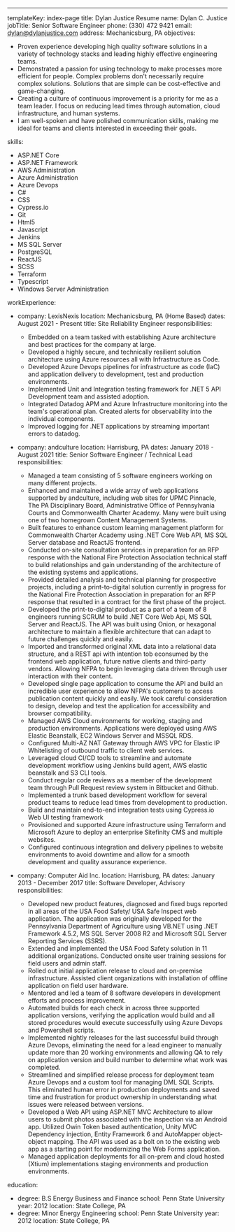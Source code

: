 ---

templateKey: index-page
title: Dylan Justice Resume
name: Dylan C. Justice
jobTitle: Senior Software Engineer
phone: (330) 472 9421
email: dylan@dylanjustice.com
address: Mechanicsburg, PA
objectives:

-   Proven experience developing high quality software solutions in a variety of technology stacks and leading highly effective engineering teams.
-   Demonstrated a passion for using technology to make processes more efficient for people. Complex problems don't necessarily require complex solutions. Solutions that are simple can be cost-effective and game-changing.
-   Creating a culture of continuous improvement is a priority for me as a team leader. I focus on reducing lead times through automation, cloud infrastructure, and human systems.
-   I am well-spoken and have polished communication skills, making me ideal for teams and clients interested in exceeding their goals.

skills:

-   ASP.NET Core
-   ASP.NET Framework
-   AWS Administration
-   Azure Administration
-   Azure Devops
-   C#
-   CSS
-   Cypress.io
-   Git
-   Html5
-   Javascript
-   Jenkins
-   MS SQL Server
-   PostgreSQL
-   ReactJS
-   SCSS
-   Terraform
-   Typescript
-   Windows Server Administration

workExperience:

-   company: LexisNexis
    location: Mechanicsburg, PA (Home Based)
    dates: August 2021 - Present
    title: Site Reliability Engineer
    responsibilities:

    -   Embedded on a team tasked with establishing Azure architecture and best practices for the company at large.
    -   Developed a highly secure, and technically resilient solution architecture using Azure resources all with Infrastructure as Code.
    -   Developed Azure Devops pipelines for infrastructure as code (IaC) and application delivery to development, test and production environments.
    -   Implemented Unit and Integration testing framework for .NET 5 API Development team and assisted adoption.
    -   Integrated Datadog APM and Azure Infrastructure monitoring into the team's operational plan. Created alerts for observability into the individual components.
    -   Improved logging for .NET applications by streaming important errors to datadog.

-   company: andculture
    location: Harrisburg, PA
    dates: January 2018 - August 2021
    title: Senior Software Engineer / Technical Lead
    responsibilities:

    -   Managed a team consisting of 5 software engineers working on many different projects.
    -   Enhanced and maintained a wide array of web applications supported by andculture, including web sites for UPMC Pinnacle, The PA Disciplinary Board, Administrative Office of Pennsylvania Courts and Commonwealth Charter Academy. Many were built using one of two homegrown Content Management Systems.
    -   Built features to enhance custom learning management platform for Commonwealth Charter Academy using .NET Core Web API, MS SQL Server database and ReactJS frontend.
    -   Conducted on-site consultation services in preparation for an RFP response with the National Fire Protection Association technical staff to build relationships and gain understanding of the architecture of the existing systems and applications.
    -   Provided detailed analysis and technical planning for prospective projects, including a print-to-digital solution currently in progress for the National Fire Protection Association in preparation for an RFP response that resulted in a contract for the first phase of the project.
    -   Developed the print-to-digital product as a part of a team of 8 engineers running SCRUM to build .NET Core Web Api, MS SQL Server and ReactJS. The API was built using Onion, or hexagonal architecture to maintain a flexible architecture that can adapt to future challenges quickly and easily.
    -   Imported and transformed original XML data into a relational data structure, and a REST api with intention tob econsumed by the frontend web application, future native clients and third-party vendors. Allowing NFPA to begin leveraging data driven through user interaction with their content.
    -   Developed single page application to consume the API and build an incredible user experience to allow NFPA's customers to access publication content quickly and easily. We took careful consideration to design, develop and test the application for accessibility and browser compatibility.
    -   Managed AWS Cloud environments for working, staging and production environments. Applications were deployed using AWS Elastic Beanstalk, EC2 Windows Server and MSSQL RDS.
    -   Configured Multi-AZ NAT Gateway through AWS VPC for Elastic IP Whitelisting of outbound traffic to client web services.
    -   Leveraged cloud CI/CD tools to streamline and automate development workflow using Jenkins build agent, AWS elastic beanstalk and S3 CLI tools.
    -   Conduct regular code reviews as a member of the development team through Pull Request review system in Bitbucket and Github.
    -   Implemented a trunk based development workflow for several product teams to reduce lead times from development to production.
    -   Build and maintain end-to-end integration tests using Cypress.io Web UI testing framework
    -   Provisioned and supported Azure infrastructure using Terraform and Microsoft Azure to deploy an enterprise Sitefinity CMS and multiple websites.
    -   Configured continuous integration and delivery pipelines to website environments to avoid downtime and allow for a smooth development and quality assurance experience.

-   company: Computer Aid Inc.
    location: Harrisburg, PA
    dates: January 2013 - December 2017
    title: Software Developer, Advisory
    responsibilities:
    -   Developed new product features, diagnosed and fixed bugs reported in all areas of the USA Food Safety/ USA Safe Inspect web application. The application was originally developed for the Pennsylvania Department of Agriculture using VB.NET using .NET Framework 4.5.2, MS SQL Server 2008 R2 and Microsoft SQL Server Reporting Services (SSRS).
    -   Extended and implemented the USA Food Safety solution in 11 additional organizations. Conducted onsite user training sessions for field users and admin staff.
    -   Rolled out initial application release to cloud and on-premise infrastructure. Assisted client organizations with installation of offline application on field user hardware.
    -   Mentored and led a team of 8 software developers in development efforts and process improvement.
    -   Automated builds for each check in across three supported application versions, verifying the application would build and all stored procedures would execute successfully using Azure Devops and Powershell scripts.
    -   Implemented nightly releases for the last successful build through Azure Devops, eliminating the need for a lead engineer to manually update more than 20 working environments and allowing QA to rely on application version and build number to determine what work was completed.
    -   Streamlined and simplified release process for deployment team Azure Devops and a custom tool for managing DML SQL Scripts. This eliminated human error in production deployments and saved time and frustration for product ownership in understanding what issues were released between versions.
    -   Developed a Web API using ASP.NET MVC Architecture to allow users to submit photos associated with the inspection via an Android app. Utilized Owin Token based authentication, Unity MVC Dependency injection, Entity Framework 6 and AutoMapper object-object mapping. The API was used as a bolt on to the existing web app as a starting point for modernizing the Web Forms application.
    -   Managed application deployments for all on-prem and cloud hosted (Xtium) implementations staging environments and production environments.

education:

-   degree: B.S Energy Business and Finance
    school: Penn State University
    year: 2012
    location: State College, PA
-   degree: Minor Energy Engineering
    school: Penn State University
    year: 2012
    location: State College, PA
